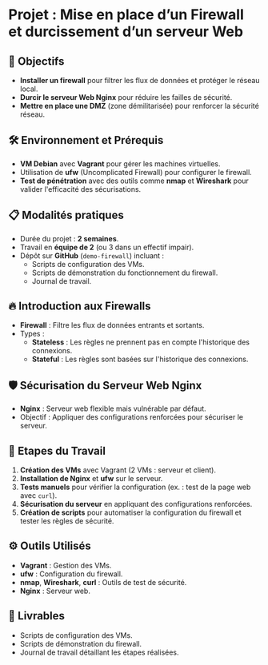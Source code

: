 # Projet : Mise en place d’un Firewall et durcissement d’un serveur Web

## 🎯 Objectifs
- **Installer un firewall** pour filtrer les flux de données et protéger le réseau local.
- **Durcir le serveur Web Nginx** pour réduire les failles de sécurité.
- **Mettre en place une DMZ** (zone démilitarisée) pour renforcer la sécurité réseau.

## 🛠️ Environnement et Prérequis
- **VM Debian** avec **Vagrant** pour gérer les machines virtuelles.
- Utilisation de **ufw** (Uncomplicated Firewall) pour configurer le firewall.
- **Test de pénétration** avec des outils comme **nmap** et **Wireshark** pour valider l'efficacité des sécurisations.

## 📋 Modalités pratiques
- Durée du projet : **2 semaines**.
- Travail en **équipe de 2** (ou 3 dans un effectif impair).
- Dépôt sur **GitHub** (`demo-firewall`) incluant :
  - Scripts de configuration des VMs.
  - Scripts de démonstration du fonctionnement du firewall.
  - Journal de travail.

## 🔥 Introduction aux Firewalls
- **Firewall** : Filtre les flux de données entrants et sortants.
- Types :
  - **Stateless** : Les règles ne prennent pas en compte l'historique des connexions.
  - **Stateful** : Les règles sont basées sur l'historique des connexions.

## 🛡️ Sécurisation du Serveur Web Nginx
- **Nginx** : Serveur web flexible mais vulnérable par défaut.
- Objectif : Appliquer des configurations renforcées pour sécuriser le serveur.

## 📝 Etapes du Travail
1. **Création des VMs** avec Vagrant (2 VMs : serveur et client).
2. **Installation de Nginx** et **ufw** sur le serveur.
3. **Tests manuels** pour vérifier la configuration (ex. : test de la page web avec `curl`).
4. **Sécurisation du serveur** en appliquant des configurations renforcées.
5. **Création de scripts** pour automatiser la configuration du firewall et tester les règles de sécurité.

## ⚙️ Outils Utilisés
- **Vagrant** : Gestion des VMs.
- **ufw** : Configuration du firewall.
- **nmap**, **Wireshark**, **curl** : Outils de test de sécurité.
- **Nginx** : Serveur web.

## 📂 Livrables
- Scripts de configuration des VMs.
- Scripts de démonstration du firewall.
- Journal de travail détaillant les étapes réalisées.
